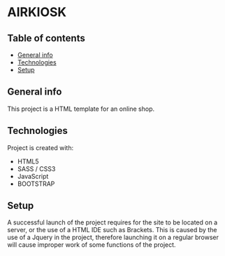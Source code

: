 # AIRKIOSK
## Table of contents
* [General info](#general-info)
* [Technologies](#technologies)
* [Setup](#setup)

## General info
This project is a HTML template for an online shop.
	
## Technologies
Project is created with:
* HTML5
* SASS / CSS3
* JavaScript
* BOOTSTRAP
	
## Setup
A successful launch of the project requires for the site to be located on a server, or the use of a HTML IDE such as Brackets. This is caused by the use of a Jquery in the project, therefore launching it on a regular browser will cause improper work of some functions of the project.
